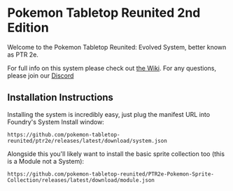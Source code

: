 # Pokemon Tabletop Reunited 2nd Edition
Welcome to the Pokemon Tabletop Reunited: Evolved System, better known as PTR 2e.

For full info on this system please check out [the Wiki](https://2e.ptr.wiki).
For any questions, please join our [Discord](https://discord.gg/ptrfvtt)

## Installation Instructions
Installing the system is incredibly easy, just plug the manifest URL into Foundry's System Install window:
```
https://github.com/pokemon-tabletop-reunited/ptr2e/releases/latest/download/system.json
```

Alongside this you'll likely want to install the basic sprite collection too (this is a Module not a System):
```
https://github.com/pokemon-tabletop-reunited/PTR2e-Pokemon-Sprite-Collection/releases/latest/download/module.json
```
